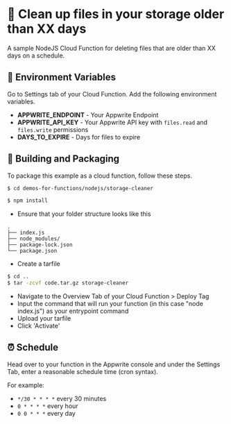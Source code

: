 # 🚮 Clean up files in your storage older than XX days

A sample NodeJS Cloud Function for deleting files that are older than XX days on a schedule.

## 📝 Environment Variables

Go to Settings tab of your Cloud Function. Add the following environment variables.

- **APPWRITE_ENDPOINT** - Your Appwrite Endpoint
- **APPWRITE_API_KEY** - Your Appwrite API key with `files.read` and `files.write` permissions
- **DAYS_TO_EXPIRE** - Days for files to expire

## 🚀 Building and Packaging

To package this example as a cloud function, follow these steps.

```bash
$ cd demos-for-functions/nodejs/storage-cleaner

$ npm install
```

- Ensure that your folder structure looks like this

```
.
├── index.js
├── node_modules/
├── package-lock.json
└── package.json
```

- Create a tarfile

```bash
$ cd ..
$ tar -zcvf code.tar.gz storage-cleaner
```

- Navigate to the Overview Tab of your Cloud Function > Deploy Tag
- Input the command that will run your function (in this case "node index.js") as your entrypoint command
- Upload your tarfile
- Click 'Activate'

## ⏰ Schedule

Head over to your function in the Appwrite console and under the Settings Tab, enter a reasonable schedule time (cron syntax).

For example:

- `*/30 * * * *` every 30 minutes
- `0 * * * *` every hour
- `0 0 * * *` every day
